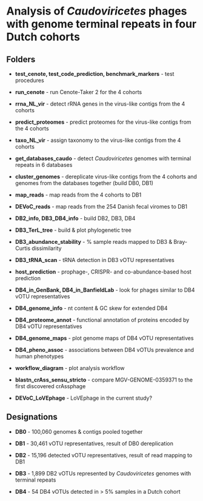 # Analysis of *Caudoviricetes* phages with genome terminal repeats in four Dutch cohorts


## Folders

* __test_cenote, test_code_prediction, benchmark_markers__ - test procedures

* __run_cenote__ - run Cenote-Taker 2 for the 4 cohorts

* __rrna_NL_vir__ - detect rRNA genes in the virus-like contigs from the 4 cohorts

* __predict_proteomes__ - predict proteomes for the virus-like contigs from the 4 cohorts

* __taxo_NL_vir__ - assign taxonomy to the virus-like contigs from the 4 cohorts

* __get_databases_caudo__ - detect *Caudoviricetes* genomes with terminal repeats in 6 databases

* __cluster_genomes__ - dereplicate virus-like contigs from the 4 cohorts and genomes from the databases together (build DB0, DB1)

* __map_reads__ - map reads from the 4 cohorts to DB1

* __DEVoC_reads__ - map reads from the 254 Danish fecal viromes to DB1

* __DB2_info, DB3_DB4_info__ - build DB2, DB3, DB4

* __DB3_TerL_tree__ - build & plot phylogenetic tree

* __DB3_abundance_stability__ - % sample reads mapped to DB3 & Bray-Curtis dissimilarity

* __DB3_tRNA_scan__ - tRNA detection in DB3 vOTU representatives

* __host_prediction__ - prophage-, CRISPR- and co-abundance-based host prediction

* __DB4_in_GenBank, DB4_in_BanfieldLab__ - look for phages similar to DB4 vOTU representatives

* __DB4_genome_info__ - nt content & GC skew for extended DB4

* __DB4_proteome_annot__ - functional annotation of proteins encoded by DB4 vOTU representatives

* __DB4_genome_maps__ - plot genome maps of DB4 vOTU representatives

* __DB4_pheno_assoc__ - associations between DB4 vOTUs prevalence and human phenotypes

* __workflow_diagram__ - plot analysis workflow

* __blastn_crAss_sensu_stricto__ - compare MGV-GENOME-0359371 to the first discovered crAssphage

* __DEVoC_LoVEphage__ - LoVEphage in the current study?


## Designations

* __DB0__ - 100,060 genomes & contigs pooled together

* __DB1__ - 30,461 vOTU representatives, result of DB0 dereplication

* __DB2__ - 15,196 detected vOTU representatives, result of read mapping to DB1

* __DB3__ - 1,899 DB2 vOTUs represented by *Caudoviricetes* genomes with terminal repeats

* __DB4__ - 54 DB4 vOTUs detected in > 5% samples in a Dutch cohort
